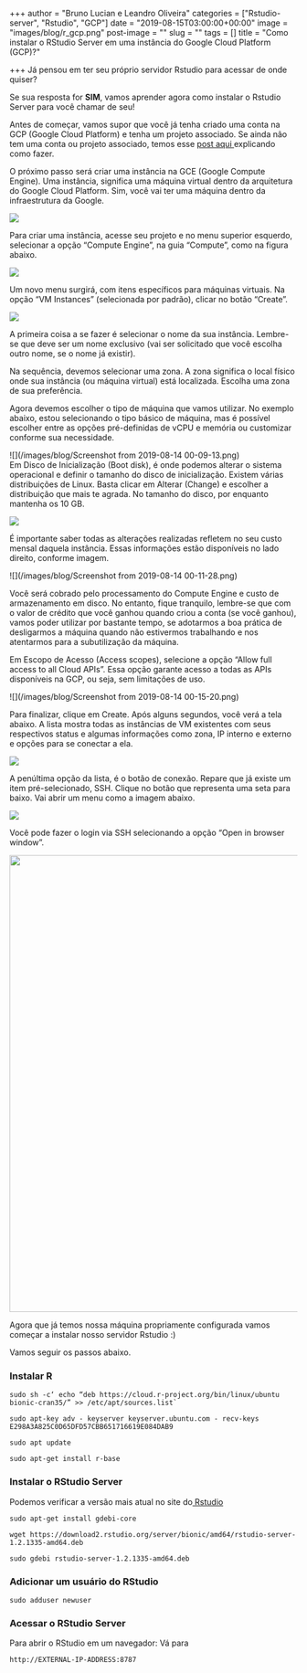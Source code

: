 +++
author = "Bruno Lucian e Leandro Oliveira"
categories = ["Rstudio-server", "Rstudio", "GCP"]
date = "2019-08-15T03:00:00+00:00"
image = "images/blog/r_gcp.png"
post-image = ""
slug = ""
tags = []
title = "Como instalar o RStudio Server em uma instância do Google Cloud Platform (GCP)?"

+++
Já pensou em ter seu próprio servidor Rstudio para acessar de onde quiser?

Se sua resposta for **SIM**, vamos aprender agora como instalar o Rstudio Server para você chamar de seu!

Antes de começar, vamos supor que você já tenha criado uma conta na GCP (Google Cloud Platform) e tenha um projeto associado. Se ainda não tem uma conta ou projeto associado, temos esse [post aqui ](https://www.dadosaleatorios.com.br/post/como-criar-uma-conta-na-gcp/)explicando como fazer.

O próximo passo será criar uma instância na GCE (Google Compute Engine). Uma instância, significa uma máquina virtual dentro da arquitetura do Google Cloud Platform. Sim, você vai ter uma máquina dentro da infraestrutura da Google.

![](/images/blog/comemorar_hi5.gif)

Para criar uma instância, acesse seu projeto e no menu superior esquerdo, selecionar a opção “Compute Engine”, na guia “Compute”, como na figura abaixo.

![](/images/blog/compute_engine.jpeg)

Um novo menu surgirá, com itens específicos para máquinas virtuais. Na opção “VM Instances” (selecionada por padrão), clicar no botão “Create”.

![](/images/blog/create_engine.jpeg)

A primeira coisa a se fazer é selecionar o nome da sua instância. Lembre-se que deve ser um nome exclusivo (vai ser solicitado que você escolha outro nome, se o nome já existir).

Na sequência, devemos selecionar uma zona. A zona significa o local físico onde sua instância (ou máquina virtual) está localizada. Escolha uma zona de sua preferência.

Agora devemos escolher o tipo de máquina que vamos utilizar. No exemplo abaixo, estou selecionando o tipo básico de máquina, mas é possível escolher entre as opções pré-definidas de vCPU e memória ou customizar conforme sua necessidade.

![](/images/blog/Screenshot from 2019-08-14 00-09-13.png)  
Em Disco de Inicialização (Boot disk), é onde podemos alterar o sistema operacional e definir o tamanho do disco de inicialização. Existem várias distribuições de Linux. Basta clicar em Alterar (Change) e escolher a distribuição que mais te agrada. No tamanho do disco, por enquanto mantenha os 10 GB.

![](/images/blog/choose_ubuntu.jpeg)

É importante saber todas as alterações realizadas refletem no seu custo mensal daquela instância. Essas informações estão disponíveis no lado direito, conforme imagem.

![](/images/blog/Screenshot from 2019-08-14 00-11-28.png)

Você será cobrado pelo processamento do Compute Engine e custo de armazenamento em disco. No entanto, fique tranquilo, lembre-se que com o valor de crédito que você ganhou quando criou a conta (se você ganhou), vamos poder utilizar por bastante tempo, se adotarmos a boa prática de desligarmos a máquina quando não estivermos trabalhando e nos atentarmos para a subutilização da máquina.

Em Escopo de Acesso (Access scopes), selecione a opção “Allow full access to all Cloud APIs”. Essa opção garante acesso a todas as APIs disponíveis na GCP, ou seja, sem limitações de uso.

![](/images/blog/Screenshot from 2019-08-14 00-15-20.png)

Para finalizar, clique em Create. Após alguns segundos, você verá a tela abaixo. A lista mostra todas as instâncias de VM existentes com seus respectivos status e algumas informações como zona, IP interno e externo e opções para se conectar a ela.

![](/images/blog/allow_API.jpeg)

A penúltima opção da lista, é o botão de conexão. Repare que já existe um item pré-selecionado, SSH. Clique no botão que representa uma seta para baixo. Vai abrir um menu como a imagem abaixo.

![](/images/blog/ssh_enter.jpeg)

Você pode fazer o login via SSH selecionando a opção “Open in browser window”.

<img src="/images/blog/ssh_show_.png"  width="800px" />

Agora que já temos nossa máquina propriamente configurada vamos começar a instalar nosso servidor Rstudio :)

Vamos seguir os passos abaixo.

### Instalar R

    sudo sh -c‘ echo “deb https://cloud.r-project.org/bin/linux/ubuntu bionic-cran35/” >> /etc/apt/sources.list`
    
    sudo apt-key adv - keyserver keyserver.ubuntu.com - recv-keys E298A3A825C0D65DFD57CBB651716619E084DAB9
    
    sudo apt update
    
    sudo apt-get install r-base

### Instalar o RStudio Server

Podemos verificar a versão mais atual no site do[ Rstudio](https://www.rstudio.com/products/rstudio/download-server/ "Rstudio-server")

    sudo apt-get install gdebi-core
    
    wget https://download2.rstudio.org/server/bionic/amd64/rstudio-server-1.2.1335-amd64.deb
    
    sudo gdebi rstudio-server-1.2.1335-amd64.deb

### Adicionar um usuário do RStudio

    sudo adduser newuser

### Acessar o RStudio Server

Para abrir o RStudio em um navegador: Vá para

    http://EXTERNAL-IP-ADDRESS:8787